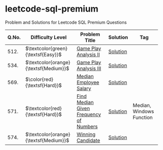 # leetcode-sql-premium
Problem and Solutions for Leetcode SQL Premium Questions

| Q.No. | Difficulty Level                      | Problem Title | Solution | Tag |
| ----- | ------------------------------------- | ------------- | -------- | --- |
| 512.  | $\textcolor{green}{\textsf{Easy}}$    | [Game Play Analysis II](https://github.com/Math-Ode/leetcode-sql-premium/blob/main/easy/questions/512.%20Game%20Play%20Analysis%20II.txt) | [Solution](https://github.com/Math-Ode/leetcode-sql-premium/blob/main/easy/solutions/512.%20Game%20Play%20Analysis%20II.sql) | |
| 534.  | $\textcolor{orange}{\textsf{Medium}}$ | [Game Play Analysis III](https://github.com/Math-Ode/leetcode-sql-premium/blob/main/medium/questions/534.%20Game%20Play%20Analysis%20III.txt) | [Solution](https://github.com/Math-Ode/leetcode-sql-premium/blob/main/medium/solutions/534.%20Game%20Play%20Analysis%20III.sql) | |
| 569.  | $\color{red}{\textsf{Hard}}$      | [Median Employee Salary](https://github.com/Math-Ode/leetcode-sql-premium/blob/main/hard/questions/569.%20Median%20Employee%20Salary.txt) | [Solution](https://github.com/Math-Ode/leetcode-sql-premium/blob/main/hard/solutions/569.%20Median%20Employee%20Salary.sql) | |
| 571.  | $\textcolor{red}{\textsf{Hard}}$      | [Find Median Given Frequency of Numbers](https://github.com/Math-Ode/leetcode-sql-premium/blob/main/hard/questions/571.%20Find%20Median%20Given%20Frequency%20of%20Numbers.txt) | [Solution](https://github.com/Math-Ode/leetcode-sql-premium/blob/main/hard/solutions/571.%20Find%20Median%20Given%20Frequency%20of%20Numbers.sql) | Median, Windows Function |
| 574.  | $\textcolor{orange}{\textsf{Medium}}$ | [Winning Candidate](https://github.com/Math-Ode/leetcode-sql-premium/blob/main/medium/questions/574.%20Winning%20Candidate.txt) | [Solution](https://github.com/Math-Ode/leetcode-sql-premium/blob/main/medium/solutions/574.%20Winning%20Candidate.sql) | |
